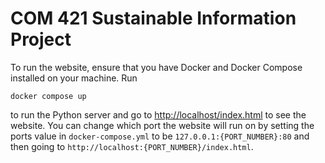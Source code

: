 # COM 421 Sustainable Information Project

To run the website, ensure that you have Docker and Docker Compose installed on your machine.
Run 
```shell
docker compose up
```
to run the Python server and go to [http://localhost/index.html](http://localhost/index.html) to see the website.
You can change which port the website will run on by setting the ports value in `docker-compose.yml` to be `127.0.0.1:{PORT_NUMBER}:80` and then going to `http://localhost:{PORT_NUMBER}/index.html`.

